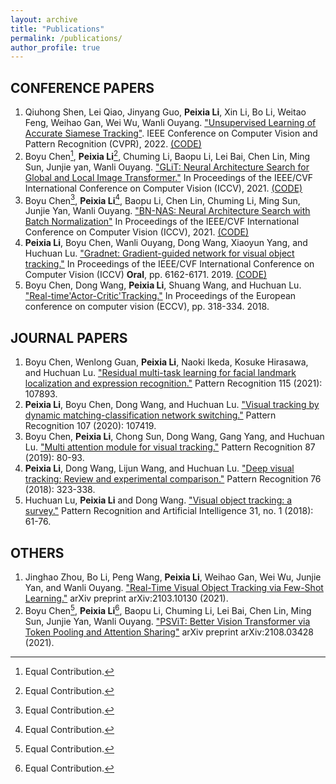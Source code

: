 ```yaml
---
layout: archive
title: "Publications"
permalink: /publications/
author_profile: true
---
```


<!-- {% if author.googlescholar %}
  You can also find my articles on <u><a href="{{author.googlescholar}}">my Google Scholar profile</a>.</u>
{% endif %}

{% include base_path %}

{% for post in site.publications reversed %}
  {% include archive-single.html %}
{% endfor %} -->

CONFERENCE PAPERS
------
1. Qiuhong Shen, Lei Qiao, Jinyang Guo, **Peixia Li**, Xin Li, Bo Li, Weitao Feng, Weihao Gan, Wei Wu, Wanli Ouyang. ["Unsupervised Learning of Accurate Siamese Tracking"](https://arxiv.org/pdf/2204.01475.pdf). IEEE Conference on Computer Vision and Pattern Recognition (CVPR), 2022. [(CODE)](https://github.com/FlorinShum/ULAST)
2. Boyu Chen[^1], **Peixia Li**[^1], Chuming Li, Baopu Li, Lei Bai, Chen Lin, Ming Sun, Junjie yan, Wanli Ouyang. ["GLiT: Neural Architecture Search for Global and Local Image Transformer."](https://arxiv.org/pdf/2107.02960.pdf) In Proceedings of the IEEE/CVF International Conference on Computer Vision (ICCV), 2021. [(CODE)](https://github.com/bychen515/GLiT)
3. Boyu Chen[^1], **Peixia Li**[^1], Baopu Li, Chen Lin, Chuming Li, Ming Sun, Junjie Yan, Wanli Ouyang. ["BN-NAS: Neural Architecture Search with Batch Normalization"](https://arxiv.org/pdf/2108.07375.pdf) In Proceedings of the IEEE/CVF International Conference on Computer Vision (ICCV), 2021. [(CODE)](https://github.com/bychen515/BNNAS)
4. **Peixia Li**, Boyu Chen, Wanli Ouyang, Dong Wang, Xiaoyun Yang, and Huchuan Lu. ["Gradnet: Gradient-guided network for visual object tracking."](https://openaccess.thecvf.com/content_ICCV_2019/html/Li_GradNet_Gradient-Guided_Network_for_Visual_Object_Tracking_ICCV_2019_paper.html) In Proceedings of the IEEE/CVF International Conference on Computer Vision (ICCV) **Oral**, pp. 6162-6171. 2019. [(CODE)](https://github.com/LPXTT/GradNet-Tensorflow)
5. Boyu Chen, Dong Wang, **Peixia Li**, Shuang Wang, and Huchuan Lu. ["Real-time'Actor-Critic'Tracking."](https://openaccess.thecvf.com/content_ECCV_2018/html/Boyu_Chen_Real-time_Actor-Critic_Tracking_ECCV_2018_paper.html) In Proceedings of the European conference on computer vision (ECCV), pp. 318-334. 2018.



JOURNAL PAPERS
------
1. Boyu Chen, Wenlong Guan, **Peixia Li**, Naoki Ikeda, Kosuke Hirasawa, and Huchuan Lu. ["Residual multi-task learning for facial landmark localization and expression recognition."](https://www.sciencedirect.com/science/article/abs/pii/S0031320321000807) Pattern Recognition 115 (2021): 107893.
2. **Peixia Li**, Boyu Chen, Dong Wang, and Huchuan Lu. ["Visual tracking by dynamic matching-classification network switching."](https://www.sciencedirect.com/science/article/abs/pii/S0031320320302223) Pattern Recognition 107 (2020): 107419.
3. Boyu Chen, **Peixia Li**, Chong Sun, Dong Wang, Gang Yang, and Huchuan Lu. ["Multi attention module for visual tracking."](https://www.sciencedirect.com/science/article/abs/pii/S0031320318303509) Pattern Recognition 87 (2019): 80-93.
4. **Peixia Li**, Dong Wang, Lijun Wang, and Huchuan Lu. ["Deep visual tracking: Review and experimental comparison."](https://www.sciencedirect.com/science/article/abs/pii/S0031320317304612) Pattern Recognition 76 (2018): 323-338.
5. Huchuan Lu, **Peixia Li** and Dong Wang. ["Visual object tracking: a survey."](http://manu46.magtech.com.cn/Jweb_prai/EN/abstract/abstract11444.shtml) Pattern Recognition and Artificial Intelligence 31, no. 1 (2018): 61-76.


OTHERS
------
1. Jinghao Zhou, Bo Li, Peng Wang, **Peixia Li**, Weihao Gan, Wei Wu, Junjie Yan, and Wanli Ouyang. ["Real-Time Visual Object Tracking via Few-Shot Learning."](https://arxiv.org/pdf/2103.10130.pdf) arXiv preprint arXiv:2103.10130 (2021).
2. Boyu Chen[^1], **Peixia Li**[^1], Baopu Li, Chuming Li, Lei Bai, Chen Lin, Ming Sun, Junjie Yan, Wanli Ouyang. ["PSViT: Better Vision Transformer via Token Pooling and Attention Sharing"](https://arxiv.org/pdf/2108.03428.pdf) arXiv preprint arXiv:2108.03428 (2021).


[^1]: Equal Contribution.

